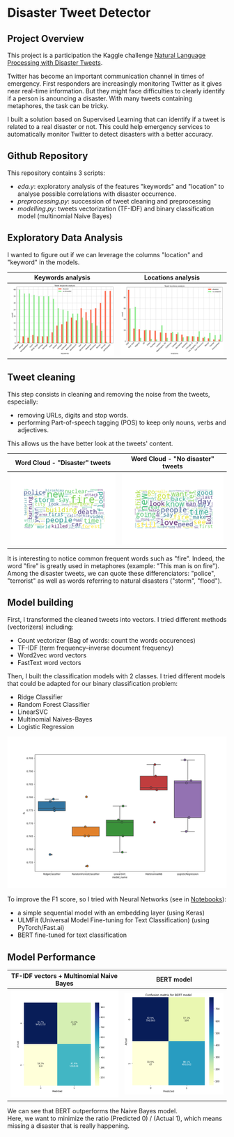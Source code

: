 # Disaster Tweet Detector

## Project Overview

This project is a participation the Kaggle challenge [Natural Language Processing with Disaster Tweets](https://www.kaggle.com/c/nlp-getting-started/overview).

Twitter has become an important communication channel in times of emergency. First responders are increasingly monitoring Twitter as it gives near real-time information. But they might face difficulties to clearly identify if a person is anouncing a disaster.
With many tweets containing metaphores, the task can be tricky. 

I built a solution based on Supervised Learning that can identify if a tweet is related to a real disaster or not. This could help emergency services to automatically monitor Twitter to detect disasters with a better accuracy.

## Github Repository

This repository contains 3 scripts:
- *eda.y*: exploratory analysis of the features "keywords" and "location" to analyse possible correlations with disaster occurrence. 
- *preprocessing.py*: succession of tweet cleaning and preprocessing
- *modelling.py*: tweets vectorization (TF-IDF) and binary classification model (multinomial Naive Bayes)


## Exploratory Data Analysis

I wanted to figure out if we can leverage the columns "location" and "keyword" in the models.

Keywords analysis           |  Locations analysis   
:-------------------------:|:-------------------------:
![](/figures/keywords_analysis.png)  |  ![](/figures/locations_analysis.png)


## Tweet cleaning

This step consists in cleaning and removing the noise from the tweets, especially:
- removing URLs, digits and stop words.
- performing Part-of-speech tagging (POS) to keep only nouns, verbs and adjectives.

This allows us the have better look at the tweets' content.

Word Cloud - "Disaster" tweets          |  Word Cloud - "No disaster" tweets  
:-------------------------:|:-------------------------:
![](/figures/word_cloud_disaster_tweets.png)  |  ![](/figures/word_cloud_NO_disaster_tweets.png)

It is interesting to notice common frequent words such as "fire". Indeed, the word "fire" is greatly used in metaphores (example: "This man is on fire").  
Among the disaster tweets, we can quote these differenciators: "police", "terrorist" as well as words referring to natural disasters ("storm", "flood").


## Model building

First, I transformed the cleaned tweets into vectors.
I tried different methods (vectorizers) including:
- Count vectorizer (Bag of words: count the words occurences)
- TF-IDF (term frequency–inverse document frequency)
- Word2vec word vectors
- FastText word vectors

Then, I built the classification models with 2 classes.
I tried different models that could be adapted for our binary classification problem:
- Ridge Classifier
- Random Forest Classifier 
- LinearSVC
- Multinomial Naives-Bayes
- Logistic Regression

![](/figures/cross_val_TFIDF.png)

To improve the F1 score, so I tried with Neural Networks (see in [Notebooks](https://www.kaggle.com/c/nlp-getting-started/overview)): 
- a simple sequential model with an embedding layer (using Keras)
- ULMFit (Universal Model Fine-tuning for Text Classification) (using PyTorch/Fast.ai)
- BERT fine-tuned for text classification

## Model Performance

TF-IDF vectors + Multinomial Naive Bayes        |  BERT model
:-------------------------:|:-------------------------:
![](/figures/performance_NB_resized.png)  |  ![](/figures/performance_BERT_resized.png)

We can see that BERT outperforms the Naive Bayes model.   
Here, we want to minimize the ratio (Predicted 0) / (Actual 1), which means missing a disaster that is really happening.
